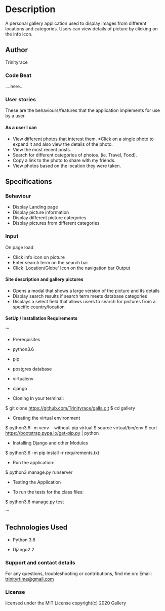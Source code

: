 # Description

A personal gallery application used to display images from different locations and categories. Users can view details of picture by clicking on the info icon.

## Author

Trinityrace

### Code Beat

....here..

### User stories

These are the behaviours/features that the application implements for use by a user.

#### As a user I can

- View different photos that interest them. *Click on a single photo to expand it and also view the details of the photo.
- View the most recent posts.
- Search for different categories of photos. (ie. Travel, Food).
- Copy a link to the photo to share with my friends.
- View photos based on the location they were taken.

## Specifications

### Behaviour

- Display Landing page
- Display picture information
- Display different picture categories
- Display pictures from different categories

### Input

On page load

- Click info icon on picture
- Enter search term on the search bar
- Click 'Location/Globe' Icon on the navigation bar
Output

#### Site description and gallery pictures

- Opens a modal that shows a large version of the picture and its details
- Display search results if search term meets database categories
- Displays a select field that allows users to search for pictures from a specific country/location

#### SetUp / Installation Requirements

'''

* Prerequisites

- python3.6

- pip

- postgres database

- virtualenv

- django

* Cloning In your terminal:

$ git clone <https://github.com/Trinityrace/galla.git> $ cd gallery

* Creating the virtual environment

$ python3.6 -m venv --without-pip virtual $ source virtual/bin/env $ curl <https://bootstrap.pypa.io/get-pip.py> | python

* Installing Django and other Modules

$ python3.6 -m pip install -r requirements.txt

* Run the application:

$ python3 manage.py runserver

* Testing the Application

- To run the tests for the class files:

$ python3.6 manage.py test

'''

## Technologies Used

- Python 3.6

- Django2.2

### Support and contact details

For any questions, troubleshooting or contributions, find me on:
Email: trinityrtime@gmail.com

### License

licensed under the MIT License copyright(c) 2020 Gallery